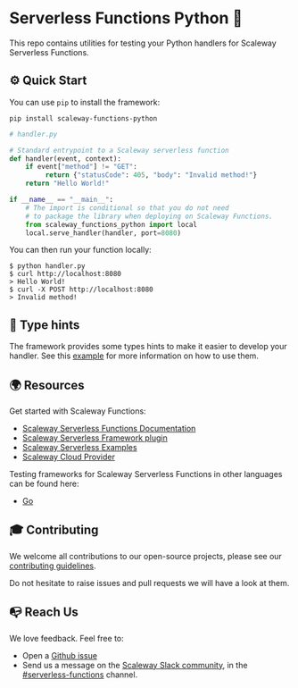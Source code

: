 # Serverless Functions Python 💜

This repo contains utilities for testing your Python handlers for Scaleway Serverless Functions.

## ⚙️ Quick Start

You can use `pip` to install the framework:

```console
pip install scaleway-functions-python
```

```python
# handler.py

# Standard entrypoint to a Scaleway serverless function
def handler(event, context):
    if event["method"] != "GET":
         return {"statusCode": 405, "body": "Invalid method!"}
    return "Hello World!"

if __name__ == "__main__":
    # The import is conditional so that you do not need
    # to package the library when deploying on Scaleway Functions.
    from scaleway_functions_python import local
    local.serve_handler(handler, port=8080)
```

You can then run your function locally:

```console
$ python handler.py
$ curl http://localhost:8080
> Hello World!
$ curl -X POST http://localhost:8080
> Invalid method!
```

## 🧱 Type hints

The framework provides some types hints to make it easier to develop your handler. See this [example](examples/mirror.py) for more information on how to use them.

## 🌍 Resources

Get started with Scaleway Functions:

- [Scaleway Serverless Functions Documentation](https://www.scaleway.com/en/docs/serverless/functions/quickstart/)
- [Scaleway Serverless Framework plugin](https://github.com/scaleway/serverless-scaleway-functions)
- [Scaleway Serverless Examples](https://github.com/scaleway/serverless-examples)
- [Scaleway Cloud Provider](https://scaleway.com)

Testing frameworks for Scaleway Serverless Functions in other languages can be found here:

- [Go](https://github.com/scaleway/serverless-functions-go)

## 🎓 Contributing

We welcome all contributions to our open-source projects, please see our [contributing guidelines](docs/CONTRIBUTING.md).

Do not hesitate to raise issues and pull requests we will have a look at them.

## 📭 Reach Us

We love feedback. Feel free to:

- Open a [Github issue](https://github.com/scaleway/serverless-functions-python/issues/new)
- Send us a message on the [Scaleway Slack community](https://slack.scaleway.com/), in the [#serverless-functions](https://scaleway-community.slack.com/app_redirect?channel=serverless-functions) channel.
